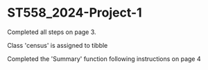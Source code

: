 # ST558_2024-Project-1


Completed all steps on page 3.

Class 'census' is assigned to tibble

Completed the 'Summary' function following instructions on page 4

